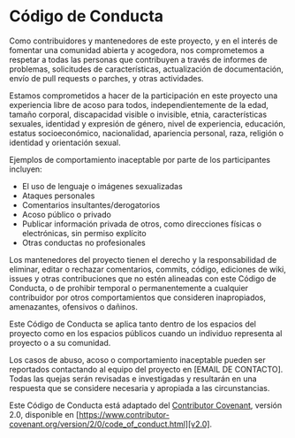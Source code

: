 # Código de Conducta

Como contribuidores y mantenedores de este proyecto, y en el interés de fomentar una comunidad abierta y acogedora, nos comprometemos a respetar a todas las personas que contribuyen a través de informes de problemas, solicitudes de características, actualización de documentación, envío de pull requests o parches, y otras actividades.

Estamos comprometidos a hacer de la participación en este proyecto una experiencia libre de acoso para todos, independientemente de la edad, tamaño corporal, discapacidad visible o invisible, etnia, características sexuales, identidad y expresión de género, nivel de experiencia, educación, estatus socioeconómico, nacionalidad, apariencia personal, raza, religión o identidad y orientación sexual.

Ejemplos de comportamiento inaceptable por parte de los participantes incluyen:

- El uso de lenguaje o imágenes sexualizadas
- Ataques personales
- Comentarios insultantes/derogatorios
- Acoso público o privado
- Publicar información privada de otros, como direcciones físicas o electrónicas, sin permiso explícito
- Otras conductas no profesionales

Los mantenedores del proyecto tienen el derecho y la responsabilidad de eliminar, editar o rechazar comentarios, commits, código, ediciones de wiki, issues y otras contribuciones que no estén alineadas con este Código de Conducta, o de prohibir temporal o permanentemente a cualquier contribuidor por otros comportamientos que consideren inapropiados, amenazantes, ofensivos o dañinos.

Este Código de Conducta se aplica tanto dentro de los espacios del proyecto como en los espacios públicos cuando un individuo representa al proyecto o a su comunidad.

Los casos de abuso, acoso o comportamiento inaceptable pueden ser reportados contactando al equipo del proyecto en [EMAIL DE CONTACTO]. Todas las quejas serán revisadas e investigadas y resultarán en una respuesta que se considere necesaria y apropiada a las circunstancias.

Este Código de Conducta está adaptado del [Contributor Covenant][homepage], versión 2.0, disponible en [https://www.contributor-covenant.org/version/2/0/code_of_conduct.html][v2.0].

[homepage]: https://www.contributor-covenant.org
[v2.0]: https://www.contributor-covenant.org/version/2/0/code_of_conduct.html
